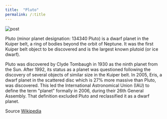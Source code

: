 ```yaml
---
title:  "Pluto"
permalink: /:title
---
```


 <img class="blogImg" src="https://images.unsplash.com/photo-1454789415558-bdda08f4eabb?ixlib=rb-1.2.1&ixid=eyJhcHBfaWQiOjEyMDd9&auto=format&fit=crop&w=1400&q=80" alt="post">

Pluto (minor planet designation: 134340 Pluto) is a dwarf planet in the Kuiper belt, a ring of bodies beyond the orbit of Neptune. It was the first Kuiper belt object to be discovered and is the largest known plutoid (or ice dwarf).

Pluto was discovered by Clyde Tombaugh in 1930 as the ninth planet from the Sun. After 1992, its status as a planet was questioned following the discovery of several objects of similar size in the Kuiper belt. In 2005, Eris, a dwarf planet in the scattered disc which is 27% more massive than Pluto, was discovered. This led the International Astronomical Union (IAU) to define the term "planet" formally in 2006, during their 26th General Assembly. That definition excluded Pluto and reclassified it as a dwarf planet.

 Source [Wikipedia](https://en.wikipedia.org/wiki/Pluto)
